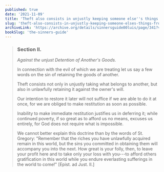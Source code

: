 ```yaml
---
published: true
date: '2021-11-09'
title: 'Theft also consists in unjustly keeping someone else''s things from them'
slug: 'theft-also-consists-in-unjustly-keeping-someone-elses-things-from-them'
archiveLink: 'https://archive.org/details/sinnersguide00luis/page/341?view=theater'
bookSlug: 'the-sinners-guide'
---
```


> ### Section II.
>
> *Against the unjust Detention of Another's Goods.*
>
> In connection with the evil of which we are treating let us say a few words on the sin of retaining the goods of another.
>
> Theft consists not only in unjustly taking what belongs to another, but also in unlawfully retaining it against the owner's will.
>
> Our intention to restore it later will not suffice if we are able to do it at once, for we are obliged to make restitution as soon as possible.
>
> Inability to make immediate restitution justifies us in deferring it; while continued poverty, if so great as to afford us no means, excuses us entirely, for God does not require what is impossible.
>
> We cannot better explain this doctrine than by the words of St. Gregory: "Remember that the riches you have unlawfully acquired remain in this world, but the sins you committed in obtaining them will accompany you into the next. How great is your folly, then, to leave your profit here and to take only your loss with you---to afford others gratification in this world while you endure everlasting sufferings in the world to come!" [Epist. ad Just. II.]